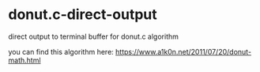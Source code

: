 # donut.c-direct-output
direct output to terminal buffer for donut.c algorithm

you can find this algorithm here: https://www.a1k0n.net/2011/07/20/donut-math.html
